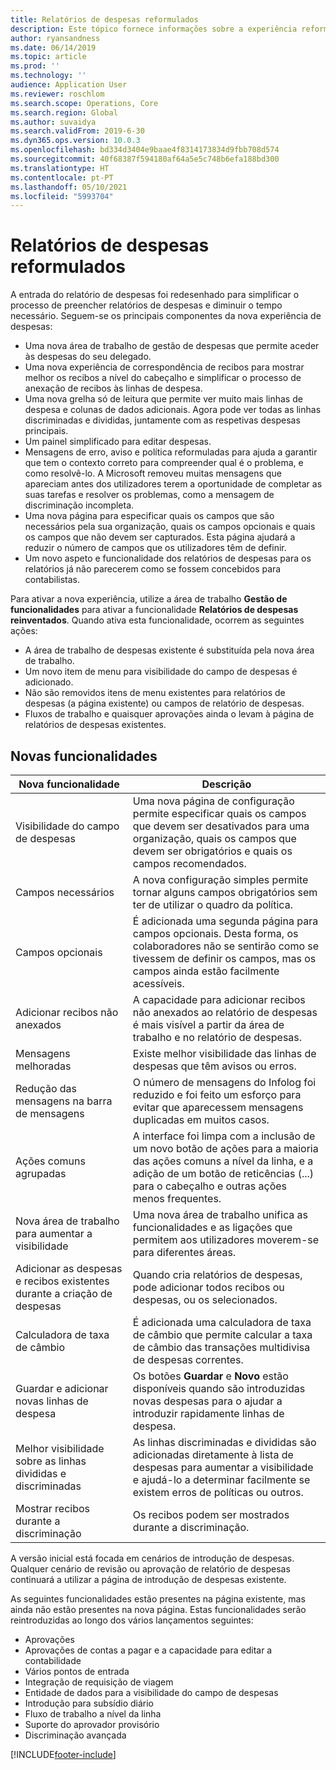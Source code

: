 ```yaml
---
title: Relatórios de despesas reformulados
description: Este tópico fornece informações sobre a experiência reformulada e reinventada para a introdução de relatórios de despesas.
author: ryansandness
ms.date: 06/14/2019
ms.topic: article
ms.prod: ''
ms.technology: ''
audience: Application User
ms.reviewer: roschlom
ms.search.scope: Operations, Core
ms.search.region: Global
ms.author: suvaidya
ms.search.validFrom: 2019-6-30
ms.dyn365.ops.version: 10.0.3
ms.openlocfilehash: bd334d3404e9baae4f8314173834d9fbb708d574
ms.sourcegitcommit: 40f68387f594180af64a5e5c748b6efa188bd300
ms.translationtype: HT
ms.contentlocale: pt-PT
ms.lasthandoff: 05/10/2021
ms.locfileid: "5993704"
---
```

# <a name="redesigned-expense-reports"></a>Relatórios de despesas reformulados

A entrada do relatório de despesas foi redesenhado para simplificar o processo de preencher relatórios de despesas e diminuir o tempo necessário. Seguem-se os principais componentes da nova experiência de despesas:

- Uma nova área de trabalho de gestão de despesas que permite aceder às despesas do seu delegado.
- Uma nova experiência de correspondência de recibos para mostrar melhor os recibos a nível do cabeçalho e simplificar o processo de anexação de recibos às linhas de despesa.
- Uma nova grelha só de leitura que permite ver muito mais linhas de despesa e colunas de dados adicionais. Agora pode ver todas as linhas discriminadas e divididas, juntamente com as respetivas despesas principais.
- Um painel simplificado para editar despesas.
- Mensagens de erro, aviso e política reformuladas para ajuda a garantir que tem o contexto correto para compreender qual é o problema, e como resolvê-lo. A Microsoft removeu muitas mensagens que apareciam antes dos utilizadores terem a oportunidade de completar as suas tarefas e resolver os problemas, como a mensagem de discriminação incompleta.
- Uma nova página para especificar quais os campos que são necessários pela sua organização, quais os campos opcionais e quais os campos que não devem ser capturados. Esta página ajudará a reduzir o número de campos que os utilizadores têm de definir.
- Um novo aspeto e funcionalidade dos relatórios de despesas para os relatórios já não parecerem como se fossem concebidos para contabilistas.

Para ativar a nova experiência, utilize a área de trabalho **Gestão de funcionalidades** para ativar a funcionalidade **Relatórios de despesas reinventados**. Quando ativa esta funcionalidade, ocorrem as seguintes ações:

- A área de trabalho de despesas existente é substituída pela nova área de trabalho.
- Um novo item de menu para visibilidade do campo de despesas é adicionado.
- Não são removidos itens de menu existentes para relatórios de despesas (a página existente) ou campos de relatório de despesas.
- Fluxos de trabalho e quaisquer aprovações ainda o levam à página de relatórios de despesas existentes.

## <a name="new-features"></a>Novas funcionalidades

| Nova funcionalidade | Descrição |
|---|----|
| Visibilidade do campo de despesas | Uma nova página de configuração permite especificar quais os campos que devem ser desativados para uma organização, quais os campos que devem ser obrigatórios e quais os campos recomendados. |
| Campos necessários | A nova configuração simples permite tornar alguns campos obrigatórios sem ter de utilizar o quadro da política. |
| Campos opcionais | É adicionada uma segunda página para campos opcionais. Desta forma, os colaboradores não se sentirão como se tivessem de definir os campos, mas os campos ainda estão facilmente acessíveis. |
| Adicionar recibos não anexados | A capacidade para adicionar recibos não anexados ao relatório de despesas é mais visível a partir da área de trabalho e no relatório de despesas. |
| Mensagens melhoradas | Existe melhor visibilidade das linhas de despesas que têm avisos ou erros. |
| Redução das mensagens na barra de mensagens| O número de mensagens do Infolog foi reduzido e foi feito um esforço para evitar que aparecessem mensagens duplicadas em muitos casos. |
| Ações comuns agrupadas | A interface foi limpa com a inclusão de um novo botão de ações para a maioria das ações comuns a nível da linha, e a adição de um botão de reticências (...) para o cabeçalho e outras ações menos frequentes. |
| Nova área de trabalho para aumentar a visibilidade | Uma nova área de trabalho unifica as funcionalidades e as ligações que permitem aos utilizadores moverem-se para diferentes áreas. |
| Adicionar as despesas e recibos existentes durante a criação de despesas | Quando cria relatórios de despesas, pode adicionar todos recibos ou despesas, ou os selecionados. |
| Calculadora de taxa de câmbio | É adicionada uma calculadora de taxa de câmbio que permite calcular a taxa de câmbio das transações multidivisa de despesas correntes. |
| Guardar e adicionar novas linhas de despesa | Os botões **Guardar** e **Novo** estão disponíveis quando são introduzidas novas despesas para o ajudar a introduzir rapidamente linhas de despesa. |
| Melhor visibilidade sobre as linhas divididas e discriminadas | As linhas discriminadas e divididas são adicionadas diretamente à lista de despesas para aumentar a visibilidade e ajudá-lo a determinar facilmente se existem erros de políticas ou outros. |
| Mostrar recibos durante a discriminação | Os recibos podem ser mostrados durante a discriminação. |

A versão inicial está focada em cenários de introdução de despesas. Qualquer cenário de revisão ou aprovação de relatório de despesas continuará a utilizar a página de introdução de despesas existente.

As seguintes funcionalidades estão presentes na página existente, mas ainda não estão presentes na nova página. Estas funcionalidades serão reintroduzidas ao longo dos vários lançamentos seguintes:

- Aprovações
- Aprovações de contas a pagar e a capacidade para editar a contabilidade
- Vários pontos de entrada
- Integração de requisição de viagem
- Entidade de dados para a visibilidade do campo de despesas
- Introdução para subsídio diário
- Fluxo de trabalho a nível da linha
- Suporte do aprovador provisório
- Discriminação avançada


[!INCLUDE[footer-include](../includes/footer-banner.md)]